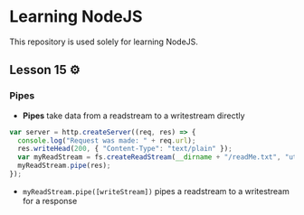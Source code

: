 # Learning NodeJS

This repository is used solely for learning NodeJS.

## Lesson 15 :gear:

### Pipes

- **Pipes** take data from a readstream to a writestream directly

```javascript
var server = http.createServer((req, res) => {
  console.log("Request was made: " + req.url);
  res.writeHead(200, { "Content-Type": "text/plain" });
  var myReadStream = fs.createReadStream(__dirname + "/readMe.txt", "utf8");
  myReadStream.pipe(res);
});
```

- `myReadStream.pipe([writeStream])` pipes a readstream to a writestream for a response
